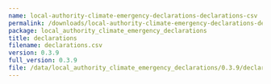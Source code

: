 ```yaml
---
name: local-authority-climate-emergency-declarations-declarations-csv
permalink: /downloads/local-authority-climate-emergency-declarations-declarations-csv/0_3_9
package: local_authority_climate_emergency_declarations
title: declarations
filename: declarations.csv
version: 0.3.9
full_version: 0.3.9
file: /data/local_authority_climate_emergency_declarations/0.3.9/declarations.csv
---
```


